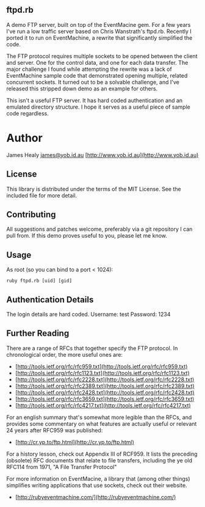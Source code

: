 ## ftpd.rb

A demo FTP server, built on top of the EventMacine gem. For a few years I've run
a low traffic server based on Chris Wanstrath's ftpd.rb. Recently I ported it
to run on EventMachine, a rewrite that significantly simplified the code.

The FTP protocol requires multiple sockets to be opened between the client and server.
One for the control data, and one for each data transfer. The major challenge
I found while attempting the rewrite was a lack of EventMachine sample code
that demonstrated opening multiple, related concurrent sockets. It turned out
to be a solvable challenge, and I've released this stripped down demo as
an example for others.

This isn't a useful FTP server. It has hard coded authentication and an
emulated directory structure. I hope it serves as a useful piece of sample code
regardless.

# Author

James Healy <james@yob.id.au>
[http://www.yob.id.au](http://www.yob.id.au)

## License

This library is distributed under the terms of the MIT License. See the included file for
more detail.

## Contributing

All suggestions and patches welcome, preferably via a git repository I can pull from.
If this demo proves useful to you, please let me know.

## Usage

As root (so you can bind to a port < 1024):

    ruby ftpd.rb [uid] [gid]

## Authentication Details

The login details are hard coded. Username: test Password: 1234

## Further Reading

There are a range of RFCs that together specify the FTP protocol. In chronological
order, the more useful ones are:

- [http://tools.ietf.org/rfc/rfc959.txt](http://tools.ietf.org/rfc/rfc959.txt)
- [http://tools.ietf.org/rfc/rfc1123.txt](http://tools.ietf.org/rfc/rfc1123.txt)
- [http://tools.ietf.org/rfc/rfc2228.txt](http://tools.ietf.org/rfc/rfc2228.txt)
- [http://tools.ietf.org/rfc/rfc2389.txt](http://tools.ietf.org/rfc/rfc2389.txt)
- [http://tools.ietf.org/rfc/rfc2428.txt](http://tools.ietf.org/rfc/rfc2428.txt)
- [http://tools.ietf.org/rfc/rfc3659.txt](http://tools.ietf.org/rfc/rfc3659.txt)
- [http://tools.ietf.org/rfc/rfc4217.txt](http://tools.ietf.org/rfc/rfc4217.txt)

For an english summary that's somewhat more legible than the RFCs, and provides
some commentary on what features are actually useful or relevant 24 years after
RFC959 was published:

- [http://cr.yp.to/ftp.html](http://cr.yp.to/ftp.html)

For a history lesson, check out Appendix III of RCF959. It lists the preceding
(obsolete) RFC documents that relate to file transfers, including the ye old
RFC114 from 1971, "A File Transfer Protocol"

For more information on EventMacine, a library that (among other things) simplifies
writing applications that use sockets, check out their website.

- [http://rubyeventmachine.com/](http://rubyeventmachine.com/)
